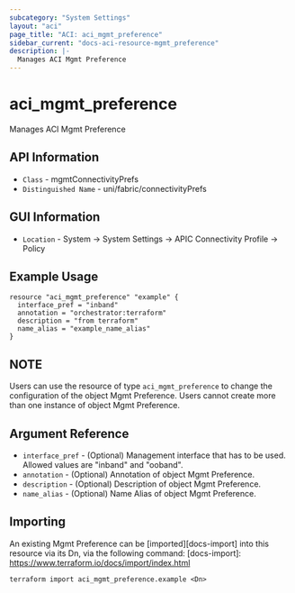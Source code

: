 ```yaml
---
subcategory: "System Settings"
layout: "aci"
page_title: "ACI: aci_mgmt_preference"
sidebar_current: "docs-aci-resource-mgmt_preference"
description: |-
  Manages ACI Mgmt Preference
---
```


# aci_mgmt_preference #
Manages ACI Mgmt Preference

## API Information ##
* `Class` - mgmtConnectivityPrefs
* `Distinguished Name` - uni/fabric/connectivityPrefs

## GUI Information ##
* `Location` - System -> System Settings -> APIC Connectivity Profile -> Policy

## Example Usage ##
```hcl
resource "aci_mgmt_preference" "example" {
  interface_pref = "inband"
  annotation = "orchestrator:terraform"
  description = "from terraform"
  name_alias = "example_name_alias"
}
```

## NOTE ##
Users can use the resource of type `aci_mgmt_preference` to change the configuration of the object Mgmt Preference. Users cannot create more than one instance of object Mgmt Preference.

## Argument Reference ##
* `interface_pref` - (Optional) Management interface that has to be used. Allowed values are "inband" and "ooband". 
* `annotation` - (Optional) Annotation of object Mgmt Preference.
* `description` - (Optional) Description of object Mgmt Preference.
* `name_alias` - (Optional) Name Alias of object Mgmt Preference.

## Importing ##

An existing Mgmt Preference can be [imported][docs-import] into this resource via its Dn, via the following command:
[docs-import]: https://www.terraform.io/docs/import/index.html


```
terraform import aci_mgmt_preference.example <Dn>
```